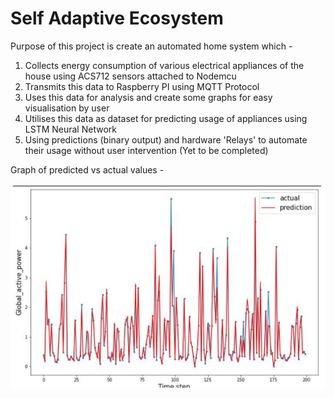 # Self Adaptive Ecosystem

Purpose of this project is create an automated home system which - 
1) Collects energy consumption of various electrical appliances of the house using ACS712 sensors attached to Nodemcu
2) Transmits this data to Raspberry PI using MQTT Protocol
3) Uses this data for analysis and create some graphs for easy visualisation by user
4) Utilises this data as dataset for predicting usage of appliances using LSTM Neural Network
5) Using predictions (binary output) and hardware 'Relays' to automate their usage without user intervention (Yet to be completed)


Graph of predicted vs actual values - 

<img src=https://github.com/shreyb99/self-adaptive-ecosystem/blob/main/pictures/graph.jpeg>
